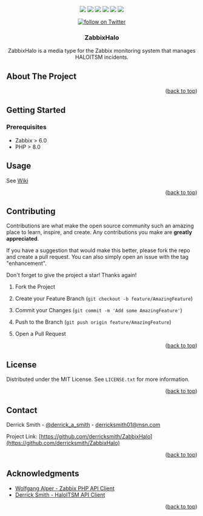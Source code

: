 <a  name="readme-top"></a>

<p align="center">
    <a href="https://github.com/derricksmith/ZabbixHalo/contributors" alt="Contributors">
        <img src="https://img.shields.io/github/contributors/derricksmith/ZabbixHalo.svg?style=for-the-badge" /></a>
    <a href="https://github.com/derricksmith/ZabbixHalo/network/members" alt="Forks">
        <img src="https://img.shields.io/github/forks/derricksmith/ZabbixHalo.svg?style=for-the-badge" /></a>
    <a href="https://github.com/derricksmith/ZabbixHalo/stargazers" alt="Stars">
        <img src="https://img.shields.io/github/stars/derricksmith/ZabbixHalo.svg?style=for-the-badge" /></a>
    <a href="https://github.com/derricksmith/ZabbixHalo/issues" alt="Issues">
        <img src="https://img.shields.io/github/issues/derricksmith/ZabbixHalo.svg?style=for-the-badge" /></a>
    <a href="https://github.com/derricksmith/ZabbixHalo/blob/master/LICENSE.txt" alt="License">
        <img src="https://img.shields.io/github/license/derricksmith/ZabbixHalo.svg?style=for-the-badge" /></a>
    <a href="https://www.linkedin.com/in/derrick-smith-cissp-cism-9b355b56/">
        <img src="https://img.shields.io/badge/-LinkedIn-black.svg?style=for-the-badge&logo=linkedin&colorB=555" /></a>
</p>

<p align="center">
    <a href="https://twitter.com/intent/follow?screen_name=derrick_a_smith">
        <img src="https://img.shields.io/twitter/follow/derrick_a_smith?style=social&logo=twitter"
            alt="follow on Twitter"></a>
</p>


<div  align="center">

<h3  align="center">ZabbixHalo</h3>
  
ZabbixHalo is a media type for the Zabbix monitoring system that manages HALOITSM incidents.

</div>


<!-- ABOUT THE PROJECT -->

## About The Project


  

<p  align="right">(<a  href="#readme-top">back to top</a>)</p>



<!-- GETTING STARTED -->

## Getting Started


### Prerequisites

* Zabbix > 6.0 
* PHP > 8.0


<!-- USAGE EXAMPLES -->

## Usage

See [Wiki](https://github.com/derricksmith/ZabbixHalo/wiki)

<p  align="right">(<a  href="#readme-top">back to top</a>)</p>

  

<!-- ROADMAP

## Roadmap

  

- [ ] 

- [ ] 


  

See the [open issues](https://github.com/derricksmith/phpsaml/issues) for a full list of proposed features (and known issues).

  

<p  align="right">(<a  href="#readme-top">back to top</a>)</p>

-->
  
  

<!-- CONTRIBUTING -->

## Contributing

  

Contributions are what make the open source community such an amazing place to learn, inspire, and create. Any contributions you make are **greatly appreciated**.

  

If you have a suggestion that would make this better, please fork the repo and create a pull request. You can also simply open an issue with the tag "enhancement".

Don't forget to give the project a star! Thanks again!

  

1. Fork the Project

2. Create your Feature Branch (`git checkout -b feature/AmazingFeature`)

3. Commit your Changes (`git commit -m 'Add some AmazingFeature'`)

4. Push to the Branch (`git push origin feature/AmazingFeature`)

5. Open a Pull Request

  

<p  align="right">(<a  href="#readme-top">back to top</a>)</p>

  
  
  

<!-- LICENSE -->

## License

  

Distributed under the MIT License. See `LICENSE.txt` for more information.

  

<p  align="right">(<a  href="#readme-top">back to top</a>)</p>

  
  
  

<!-- CONTACT -->

## Contact

  

Derrick Smith - [@derrick_a_smith](https://twitter.com/derrick_a_smith) - derricksmith01@msn.com

  

Project Link: [https://github.com/derricksmith/ZabbixHalo](https://github.com/derricksmith/ZabbixHalo)

  

<p  align="right">(<a  href="#readme-top">back to top</a>)</p>

  
  
  

<!-- ACKNOWLEDGMENTS -->

## Acknowledgments

* [Wolfgang Alper - Zabbix PHP API Client](https://github.com/intellitrend/zabbixapi-php)
* [Derrick Smith - HaloITSM API Client](https://github.com/derricksmith/HaloApi)
  

<p  align="right">(<a  href="#readme-top">back to top</a>)</p> 



  
  
  

<!-- MARKDOWN LINKS & IMAGES -->

<!-- https://www.markdownguide.org/basic-syntax/#reference-style-links -->
[contributors-shield]: https://img.shields.io/github/contributors/derricksmith/ZabbixHalo.svg?style=for-the-badge
[contributors-url]: https://github.com/derricksmith/ZabbixHalo/graphs/contributors
[forks-shield]: https://img.shields.io/github/forks/derricksmith/ZabbixHalo.svg?style=for-the-badge
[forks-url]: https://github.com/derricksmith/ZabbixHalo/network/members
[stars-shield]: https://img.shields.io/github/stars/derricksmith/ZabbixHalo.svg?style=for-the-badge
[stars-url]: https://github.com/derricksmith/ZabbixHalo/stargazers
[issues-shield]: https://img.shields.io/github/issues/derricksmith/ZabbixHalo.svg?style=for-the-badge
[issues-url]: https://github.com/derricksmith/ZabbixHalo/issues
[license-shield]: https://img.shields.io/github/license/derricksmith/ZabbixHalo.svg?style=for-the-badge
[license-url]: https://github.com/derricksmith/ZabbixHalo/blob/master/LICENSE.txt
[linkedin-shield]: https://img.shields.io/badge/-LinkedIn-black.svg?style=for-the-badge&logo=linkedin&colorB=555
[linkedin-url]: https://www.linkedin.com/in/derrick-smith-cissp-cism-9b355b56/
[product-screenshot]: images/screenshot.png
[Next.js]: https://img.shields.io/badge/next.js-000000?style=for-the-badge&logo=nextdotjs&logoColor=white
[Next-url]: https://nextjs.org/
[React.js]: https://img.shields.io/badge/React-20232A?style=for-the-badge&logo=react&logoColor=61DAFB
[React-url]: https://reactjs.org/
[Vue.js]: https://img.shields.io/badge/Vue.js-35495E?style=for-the-badge&logo=vuedotjs&logoColor=4FC08D
[Vue-url]: https://vuejs.org/
[Angular.io]: https://img.shields.io/badge/Angular-DD0031?style=for-the-badge&logo=angular&logoColor=white
[Angular-url]: https://angular.io/
[Svelte.dev]: https://img.shields.io/badge/Svelte-4A4A55?style=for-the-badge&logo=svelte&logoColor=FF3E00
[Svelte-url]: https://svelte.dev/
[Laravel.com]: https://img.shields.io/badge/Laravel-FF2D20?style=for-the-badge&logo=laravel&logoColor=white
[Laravel-url]: https://laravel.com
[Bootstrap.com]: https://img.shields.io/badge/Bootstrap-563D7C?style=for-the-badge&logo=bootstrap&logoColor=white
[Bootstrap-url]: https://getbootstrap.com
[JQuery.com]: https://img.shields.io/badge/jQuery-0769AD?style=for-the-badge&logo=jquery&logoColor=white
[JQuery-url]: https://jquery.com

